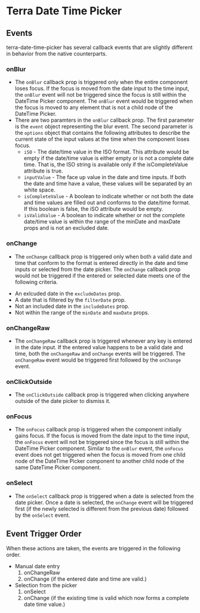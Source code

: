 # Terra Date Time Picker

## Events
terra-date-time-picker has several callback events that are slightly different in behavior from the native counterparts.

### onBlur
* The `onBlur` callback prop is triggered only when the entire component loses focus. If the focus is moved from the date input to the time input, the `onBlur` event will not be triggered since the focus is still within the DateTime Picker component. The `onBlur` event would be triggered when the focus is moved to any element that is not a child node of the DateTime Picker.
* There are two paramters in the `onBlur` callback prop. The first parameter is the `event` object representing the blur event. The second parameter is the `options` object that contains the following attributes to describe the current state of the input values at the time when the component loses focus.
  * `iSO` - The date/time value in the ISO format. This attribute would be empty if the date/time value is either empty or is not a complete date time. That is, the ISO string is available only if the isCompleteValue attribute is true.
  * `inputValue` - The face up value in the date and time inputs. If both the date and time have a value, these values will be separated by an white space.
  * `isCompleteValue` - A boolean to indicate whether or not both the date and time values are filled out and conforms to the date/time format. If this boolean is false, the iSO attribute would be empty.
  * `isValidValue` - A boolean to indicate whether or not the complete date/time value is within the range of the minDate and maxDate props and is not an excluded date.

### onChange
* The `onChange` callback prop is triggered only when both a valid date and time that conform to the format is entered directly in the date and time inputs or selected from the date picker. The `onChange` callback prop would not be triggered if the entered or selected date meets one of the following criteria.
 - An exlcuded date in the `excludeDates` prop.
 - A date that is filtered by the `filterDate` prop.
 - Not an included date in the `includeDates` prop.
 - Not within the range of the `minDate` and `maxDate` props.

### onChangeRaw
* The `onChangeRaw` callback prop is triggered whenever any key is entered in the date input. If the entered value happens to be a valid date and time, both the `onChangeRaw` and `onChange` events will be triggered. The `onChangeRaw` event would be triggered first followed by the `onChange` event.

### onClickOutside
* The `onClickOutside` callback prop is triggered when clicking anywhere outside of the date picker to dismiss it.

### onFocus
* The `onFocus` callback prop is triggered when the component initially gains focus. If the focus is moved from the date input to the time input, the `onFocus` event will not be triggered since the focus is still within the DateTime Picker component. Similar to the `onBlur` event, the `onFocus` event does not get triggered when the focus is moved from one child node of the DateTime Picker component to another child node of the same DateTime Picker component.

### onSelect
* The `onSelect` callback prop is triggered when a date is selected from the date picker. Once a date is selected, the `onChange` event will be triggered first (if the newly selected is different from the previous date) followed by the `onSelect` event.

## Event Trigger Order
When these actions are taken, the events are triggered in the following order.
* Manual date entry 
    1. onChangeRaw
    2. onChange (if the entered date and time are valid.)
* Selection from the picker
    1. onSelect
    2. onChange (if the existing time is valid which now forms a complete date time value.)
